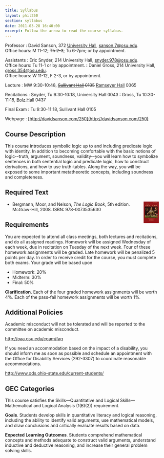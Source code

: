 ```yaml
---
title: Syllabus
layout: phil250
section: syllabus
date: 2011-03-28 16:40:00
excerpt: Follow the arrow to read the course syllabus.
---
```


Professor
:	David Sanson, 372 [University Hall](http://www.osu.edu/map/building.php?building=339), <sanson.7@osu.edu>.\
	Office hours: M 11-12; ~~Th 2-3~~; Tu 6-7pm; or by appointment.

Assistants
:	Eric Snyder, 214 University Hall, <snyder.978@osu.edu>.\
	Office hours: Tu 11-1 or by appointment.
:   Daniel Gross, 214 University Hall, <gross.354@osu.edu>.\
	Office hours: W 11-12, F 2-3, or by appointment.

Lecture
:   MW 9:30-10:48, ~~[Sullivant Hall](http://www.osu.edu/map/building.php?building=106) 0105~~ [Ramseyer Hall](http://www.osu.edu/map/building.php?building=090) 0065

Recitations
:   Snyder, Tu 9:30-10:18, University Hall 0043
:   Gross, Tu 10:30-11:18, [Bolz Hall](http://www.osu.edu/map/building.php?building=146) 0437

Final Exam
: 	Tu 9:30-11:18, Sullivant Hall 0105

Webpage
:	[http://davidsanson.com/250](http://davidsanson.com/250)

## Course Description ##

This course introduces symbolic logic up to and including predicate logic with identity. In addition to becoming comfortable with the basic notions of logic--truth, argument, soundness, validity--you will learn how to symbolize sentences in both sentential logic and predicate logic, how to construct derivations, and how to use truth-tables. Along the way, you will be exposed to some important metatheoretic concepts, including soundness and completeness.

## Required Text ##

<img style="float:right" src="/files/img/bmn.jpg">

+   Bergmann, Moor, and Nelson, *The Logic Book*, 5th edition. McGraw-Hill, 2008. ISBN: 978-0073535630

## Requirements ##

You are expected to attend all class meetings, both lectures and recitations, and do all assigned readings. Homework will be assigned Wednesday of each week, due in recitation on Tuesday of the next week. Four of these homework assignments will be graded. Late homework will be penalized 5 points per day. In order to receive credit for the course, you must complete both exams. Your grade will be based upon

+ 	Homework: 20%
+   Midterm: 30%
+ 	Final: 50%

**Clarification**. Each of the four graded homework assignments will be worth 4%. Each of the pass-fail homework assignments will be worth 1%. 

## Additional Policies ##

Academic misconduct will not be tolerated and will be reported to the committee on academic misconduct.

<http://oaa.osu.edu/coam/faq>

If you need an accommodation based on the impact of a disability, you should inform me as soon as possible and schedule an appointment with the Office for Disability Services (292-3307) to coordinate reasonable accommodations.

<http://www.ods.ohio-state.edu/current-students/>

<div id="boilerplate">

## GEC Categories ##

This course satisfies the Skills—Quantitative and Logical Skills—
Mathematical and Logical Analysis (1(B)(2)) requirement.

**Goals**. Students develop skills in quantitative literacy and logical reasoning, 
including the ability to identify valid arguments, use mathematical models, 
and draw conclusions and critically evaluate results based on data.

**Expected Learning Outcomes**. Students comprehend mathematical 
concepts and methods adequate to construct valid arguments, understand 
inductive and deductive reasoning, and increase their general problem 
solving skills.

</div>
